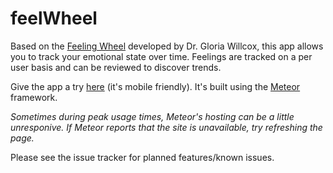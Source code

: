 feelWheel
=========
Based on the [Feeling Wheel](http://blogs.edweek.org/teachers/coaching_teachers/2014/03/cultivating_emotional_resilien.html) developed by Dr. Gloria Willcox, this app allows you to track your emotional state over time. Feelings are tracked on a per user basis and can be reviewed to discover trends.

Give the app a try [here](http://feelwheel.meteor.com/) (it's mobile friendly). It's built using the [Meteor](http://www.meteor.com) framework.

*Sometimes during peak usage times, Meteor's hosting can be a little unresponive. If Meteor reports that the site is unavailable, try refreshing the page.*

Please see the issue tracker for planned features/known issues.
